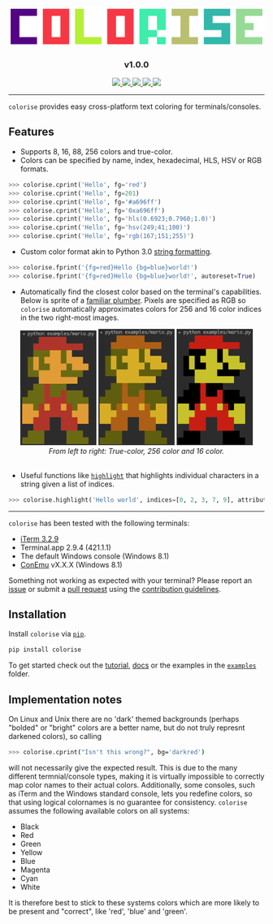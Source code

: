 <center>
    <img src="colorise-logo.png" />
    <h3 align="center">v1.0.0</h3>
    <div align="center">
        <a href="https://travis-ci.org/MisanthropicBit/colorise">
            <img src="https://travis-ci.org/MisanthropicBit/colorise.svg?branch=rgb_256_exts" />
        </a>
        <a href="/LICENSE">
            <img src="https://img.shields.io/github/license/MisanthropicBit/colorise.svg" />
        </a>
        <a href="https://pypi.org/project/colorise/">
            <img src="https://img.shields.io/pypi/v/colorise.svg" />
        </a>
        <a href="https://pypi.org/project/colorise/">
            <img src="https://img.shields.io/pypi/wheel/colorise" />
        </a>
        <img src="https://img.shields.io/pypi/pyversions/colorise.svg" />
    </div>
</center>

---

`colorise` provides easy cross-platform text coloring for terminals/consoles.

## Features

* Supports 8, 16, 88, 256 colors and true-color.
* Colors can be specified by name, index, hexadecimal, HLS, HSV or RGB formats.

```python
>>> colorise.cprint('Hello', fg='red')
>>> colorise.cprint('Hello', fg=201)
>>> colorise.cprint('Hello', fg='#a696ff')
>>> colorise.cprint('Hello', fg='0xa696ff')
>>> colorise.cprint('Hello', fg='hls(0.6923;0.7960;1.0)')
>>> colorise.cprint('Hello', fg='hsv(249;41;100)')
>>> colorise.cprint('Hello', fg='rgb(167;151;255)')
```

* Custom color format akin to Python 3.0 [string formatting](https://docs.python.org/3.7/library/stdtypes.html#str.format).

```python
>>> colorise.fprint('{fg=red}Hello {bg=blue}world!')
>>> colorise.fprint('{fg=red}Hello {bg=blue}world!', autoreset=True)
```

* Automatically find the closest color based on the terminal's
  capabilities. Below is sprite of a [familiar plumber](/examples/mario.py).
  Pixels are specified as RGB so `colorise` automatically approximates colors
  for 256 and 16 color indices in the two right-most images.

<div align="center">
    <img src="/screenshots/mario-true-color.png" width="150" />
    <img src="/screenshots/mario-256-color.png" width="150" />
    <img src="/screenshots/mario-16-color.png" width="150" />
</div>
<div align="center">
    <i>From left to right: True-color, 256 color and 16 color.</i>
</div>
<br />

* Useful functions like [`highlight`](/examples/highlighting.py) that highlights
  individual characters in a string given a list of indices.

```python
>>> colorise.highlight('Hello world', indices=[0, 2, 3, 7, 9], attributes=[Attr.Italic])
```

---

`colorise` has been tested with the following terminals:

* [iTerm 3.2.9](https://iterm2.com/)
* Terminal.app 2.9.4 (421.1.1)
* The default Windows console (Windows 8.1)
* [ConEmu](https://conemu.github.io/) vX.X.X (Windows 8.1)

Something not working as expected with your terminal? Please report an
[issue](https://github.com/MisanthropicBit/colorise/issues) or submit a [pull
request](https://github.com/MisanthropicBit/colorise/pulls) using the
[contribution guidelines](/CONTRIBUTING.md).

## Installation

Install `colorise` via [`pip`](https://pip.pypa.io/en/latest/).

```bash
pip install colorise
```

To get started check out the [tutorial](), [docs]() or the examples in the
[`examples`](/examples) folder.

## Implementation notes

On Linux and Unix there are no 'dark' themed backgrounds (perhaps "bolded" or
"bright" colors are a better name, but do not truly represnt darkened colors),
so calling

```bash
>>> colorise.cprint("Isn't this wrong?", bg='darkred')
```

will not necessarily give the expected result. This is due to the many different
termnial/console types, making it is virtually impossible to correctly map color
names to their actual colors. Additionally, some consoles, such as iTerm and the
Windows standard console, lets you redefine colors, so that using logical
colornames is no guarantee for consistency. ``colorise`` assumes the following
available colors on all systems:

* Black
* Red
* Green
* Yellow
* Blue
* Magenta
* Cyan
* White

It is therefore best to stick to these systems colors which are more likely to
be present and "correct", like 'red', 'blue' and 'green'.
